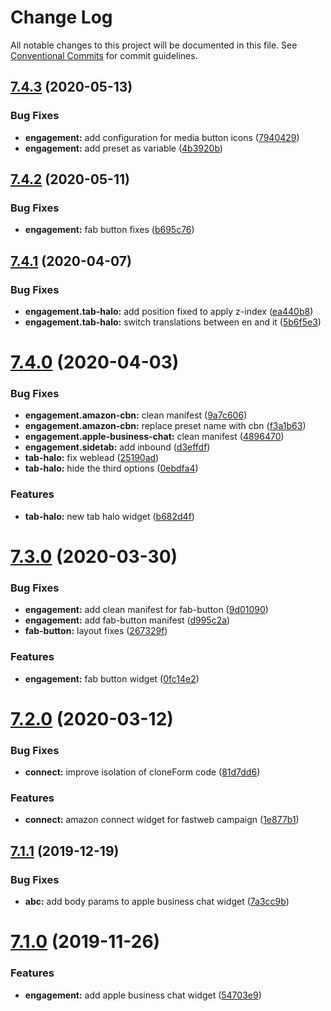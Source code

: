 # Change Log

All notable changes to this project will be documented in this file.
See [Conventional Commits](https://conventionalcommits.org) for commit guidelines.

## [7.4.3](https://github.com/vivocha/widgets/compare/@vivocha/client-visitor-default-widgets@7.4.2...@vivocha/client-visitor-default-widgets@7.4.3) (2020-05-13)


### Bug Fixes

* **engagement:** add configuration for media button icons ([7940429](https://github.com/vivocha/widgets/commit/7940429bdc6b5fafadbf0aacbc1deae8312e8ebc))
* **engagement:** add preset as variable ([4b3920b](https://github.com/vivocha/widgets/commit/4b3920b2222861230357dd4be08a37ea56b59824))





## [7.4.2](https://github.com/vivocha/widgets/compare/@vivocha/client-visitor-default-widgets@7.4.1...@vivocha/client-visitor-default-widgets@7.4.2) (2020-05-11)


### Bug Fixes

* **engagement:** fab button fixes ([b695c76](https://github.com/vivocha/widgets/commit/b695c769efd0e89a03f0f99fac082b952d045aff))





## [7.4.1](https://github.com/vivocha/widgets/compare/@vivocha/client-visitor-default-widgets@7.4.0...@vivocha/client-visitor-default-widgets@7.4.1) (2020-04-07)


### Bug Fixes

* **engagement.tab-halo:** add position fixed to apply z-index ([ea440b8](https://github.com/vivocha/widgets/commit/ea440b8b144b3b7d5e260fcf73c38663dedff05c))
* **engagement.tab-halo:** switch translations between en and it ([5b6f5e3](https://github.com/vivocha/widgets/commit/5b6f5e3fbc33283cea75dc80a6d8fa528d4e20e3))





# [7.4.0](https://github.com/vivocha/widgets/compare/@vivocha/client-visitor-default-widgets@7.3.0...@vivocha/client-visitor-default-widgets@7.4.0) (2020-04-03)


### Bug Fixes

* **engagement.amazon-cbn:** clean manifest ([9a7c606](https://github.com/vivocha/widgets/commit/9a7c60609407d9a509841243ba4b8b591342b646))
* **engagement.amazon-cbn:** replace preset name with cbn ([f3a1b63](https://github.com/vivocha/widgets/commit/f3a1b63732a300cc3616072fb135ef3c0c847f91))
* **engagement.apple-business-chat:** clean manifest ([4896470](https://github.com/vivocha/widgets/commit/489647098630ce27cabb3b02fc69744a08ac2c00))
* **engagement.sidetab:** add inbound ([d3effdf](https://github.com/vivocha/widgets/commit/d3effdf186acde5e73d41ee5fe2dbc5cee92eaa5))
* **tab-halo:** fix weblead ([25190ad](https://github.com/vivocha/widgets/commit/25190adecce19a759feb1a3203c8d0f1493eea6c))
* **tab-halo:** hide the third options ([0ebdfa4](https://github.com/vivocha/widgets/commit/0ebdfa4cc55cc9e617af7e72c4853e34a8c8571b))


### Features

* **tab-halo:** new tab halo widget ([b682d4f](https://github.com/vivocha/widgets/commit/b682d4f8c1060481e9a4a00bf88d2bfe898e2f2d))





# [7.3.0](https://github.com/vivocha/widgets/compare/@vivocha/client-visitor-default-widgets@7.2.0...@vivocha/client-visitor-default-widgets@7.3.0) (2020-03-30)


### Bug Fixes

* **engagement:** add clean manifest for fab-button ([9d01090](https://github.com/vivocha/widgets/commit/9d010902a82cb54c904e8e6ef05a9c120f75c26a))
* **engagement:** add fab-button manifest ([d995c2a](https://github.com/vivocha/widgets/commit/d995c2a043cbc80896652af2e8d9c3d9ef65f44d))
* **fab-button:** layout fixes ([267329f](https://github.com/vivocha/widgets/commit/267329f7b839439ffc3e721c443640c126385395))


### Features

* **engagement:** fab button widget ([0fc14e2](https://github.com/vivocha/widgets/commit/0fc14e27c4e88dea9f31b9f9012d1c2bdee3657c))





# [7.2.0](https://github.com/vivocha/widgets/compare/@vivocha/client-visitor-default-widgets@7.1.1...@vivocha/client-visitor-default-widgets@7.2.0) (2020-03-12)


### Bug Fixes

* **connect:** improve isolation of cloneForm code ([81d7dd6](https://github.com/vivocha/widgets/commit/81d7dd64e0034a58f2a4da030f25ab47c4acb6b7))


### Features

* **connect:** amazon connect widget for fastweb campaign ([1e877b1](https://github.com/vivocha/widgets/commit/1e877b12330bb1956caa46a1791e0572d150fe66))





## [7.1.1](https://github.com/vivocha/widgets/compare/@vivocha/client-visitor-default-widgets@7.1.0...@vivocha/client-visitor-default-widgets@7.1.1) (2019-12-19)


### Bug Fixes

* **abc:** add body params to apple business chat widget ([7a3cc9b](https://github.com/vivocha/widgets/commit/7a3cc9bca285805ab3e59889ebd7b5cd12735636))





# [7.1.0](https://github.com/vivocha/widgets/compare/@vivocha/client-visitor-default-widgets@7.0.0...@vivocha/client-visitor-default-widgets@7.1.0) (2019-11-26)


### Features

* **engagement:** add apple business chat widget ([54703e9](https://github.com/vivocha/widgets/commit/54703e9c5f1e347acb2b0e61de75255108f04df5))
